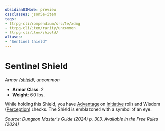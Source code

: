 ```yaml
---
obsidianUIMode: preview
cssclasses: json5e-item
tags:
- ttrpg-cli/compendium/src/5e/xdmg
- ttrpg-cli/item/rarity/uncommon
- ttrpg-cli/item/shield/
aliases: 
- "Sentinel Shield"
---
```

# Sentinel Shield
*Armor ([shield](Misc%20Files/CLI/compendium/items/shield-xphb.md)), uncommon*  


- **Armor Class**: 2
- **Weight**: 6.0 lbs.

While holding this Shield, you have [Advantage](Misc%20Files/CLI/rules/variant-rules/advantage-xphb.md) on [Initiative](Misc%20Files/CLI/rules/variant-rules/initiative-xphb.md) rolls and Wisdom ([Perception](Misc%20Files/CLI/rules/skills.md#Perception)) checks. The Shield is emblazoned with a symbol of an eye.

*Source: Dungeon Master's Guide (2024) p. 303. Available in the Free Rules (2024)*